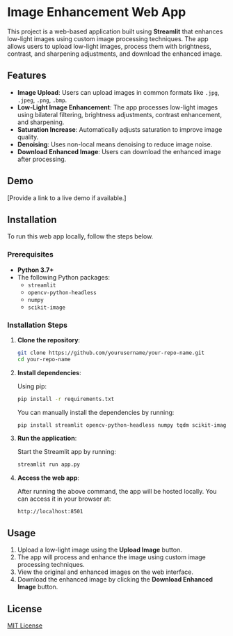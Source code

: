 
# Image Enhancement Web App

This project is a web-based application built using **Streamlit** that enhances low-light images using custom image processing techniques. The app allows users to upload low-light images, process them with brightness, contrast, and sharpening adjustments, and download the enhanced image.

## Features

- **Image Upload**: Users can upload images in common formats like `.jpg`, `.jpeg`, `.png`, `.bmp`.
- **Low-Light Image Enhancement**: The app processes low-light images using bilateral filtering, brightness adjustments, contrast enhancement, and sharpening.
- **Saturation Increase**: Automatically adjusts saturation to improve image quality.
- **Denoising**: Uses non-local means denoising to reduce image noise.
- **Download Enhanced Image**: Users can download the enhanced image after processing.

## Demo

[Provide a link to a live demo if available.]

## Installation

To run this web app locally, follow the steps below.

### Prerequisites

- **Python 3.7+**
- The following Python packages:
  - `streamlit`
  - `opencv-python-headless`
  - `numpy`
  - `scikit-image`

### Installation Steps

1. **Clone the repository**:

    ```bash
    git clone https://github.com/yourusername/your-repo-name.git
    cd your-repo-name
    ```

2. **Install dependencies**:

    Using pip:

    ```bash
    pip install -r requirements.txt
    ```

    You can manually install the dependencies by running:

    ```bash
    pip install streamlit opencv-python-headless numpy tqdm scikit-image
    ```

3. **Run the application**:

    Start the Streamlit app by running:

    ```bash
    streamlit run app.py
    ```

4. **Access the web app**:

    After running the above command, the app will be hosted locally. You can access it in your browser at:

    ```
    http://localhost:8501
    ```

## Usage

1. Upload a low-light image using the **Upload Image** button.
2. The app will process and enhance the image using custom image processing techniques.
3. View the original and enhanced images on the web interface.
4. Download the enhanced image by clicking the **Download Enhanced Image** button.



## License

[MIT License](LICENSE)
